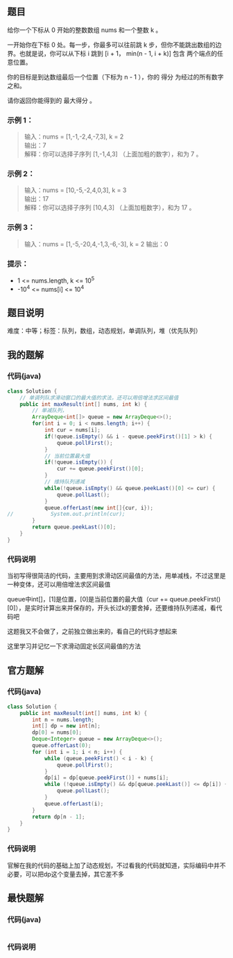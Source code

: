 ## 题目
给你一个下标从 0 开始的整数数组 nums 和一个整数 k 。

一开始你在下标 0 处。每一步，你最多可以往前跳 k 步，但你不能跳出数组的边界。也就是说，你可以从下标 i 跳到 [i + 1， min(n - 1, i + k)] 包含 两个端点的任意位置。

你的目标是到达数组最后一个位置（下标为 n - 1 ），你的 得分 为经过的所有数字之和。

请你返回你能得到的 最大得分 。
### 示例 1：
> 输入：nums = [1,-1,-2,4,-7,3], k = 2  
> 输出：7  
> 解释：你可以选择子序列 [1,-1,4,3] （上面加粗的数字），和为 7 。
### 示例 2：
> 输入：nums = [10,-5,-2,4,0,3], k = 3  
> 输出：17    
> 解释：你可以选择子序列 [10,4,3] （上面加粗数字），和为 17 。
### 示例 3：
> 输入：nums = [1,-5,-20,4,-1,3,-6,-3], k = 2
> 输出：0
### 提示：
- 1 <= nums.length, k <= 10<sup>5</sup>
- -10<sup>4</sup> <= nums[i] <= 10<sup>4</sup>
## 题目说明
难度：中等；标签：队列，数组，动态规划，单调队列，堆（优先队列）
## 我的题解
### 代码(java)
```java
class Solution {
    // 单调列队求滑动窗口的最大值的求法，还可以用倍增法求区间最值
    public int maxResult(int[] nums, int k) {
        // 单减队列，
        ArrayDeque<int[]> queue = new ArrayDeque<>();
        for(int i = 0; i < nums.length; i++) {
            int cur = nums[i];
            if(!queue.isEmpty() && i - queue.peekFirst()[1] > k) {
                queue.pollFirst();
            }
            // 当前位置最大值
            if(!queue.isEmpty()) {
                cur += queue.peekFirst()[0];
            }
            // 维持队列递减
            while(!queue.isEmpty() && queue.peekLast()[0] <= cur) {
                queue.pollLast();
            }
            queue.offerLast(new int[]{cur, i});
//            System.out.println(cur);
        }
        return queue.peekLast()[0];
    }
}
```
### 代码说明
当初写得很简洁的代码，主要用到求滑动区间最值的方法，用单减栈，不过这里是一种变体，还可以用倍增法求区间最值

queue中int[]，[1]是位置，[0]是当前位置的最大值（cur += queue.peekFirst()[0]），是实时计算出来并保存的，开头长过k的要舍掉，还要维持队列递减，看代码吧

这题我又不会做了，之前独立做出来的，看自己的代码才想起来

这里学习并记忆一下求滑动固定长区间最值的方法
## 官方题解
### 代码(java)
```java
class Solution {
    public int maxResult(int[] nums, int k) {
        int n = nums.length;
        int[] dp = new int[n];
        dp[0] = nums[0];
        Deque<Integer> queue = new ArrayDeque<>();
        queue.offerLast(0);
        for (int i = 1; i < n; i++) {
            while (queue.peekFirst() < i - k) {
                queue.pollFirst();
            }
            dp[i] = dp[queue.peekFirst()] + nums[i];
            while (!queue.isEmpty() && dp[queue.peekLast()] <= dp[i]) {
                queue.pollLast();
            }
            queue.offerLast(i);
        }
        return dp[n - 1];
    }
}
```
### 代码说明
官解在我的代码的基础上加了动态规划，不过看我的代码就知道，实际编码中并不必要，可以把dp这个变量去掉，其它差不多
## 最快题解
### 代码(java)
```java
```
### 代码说明
